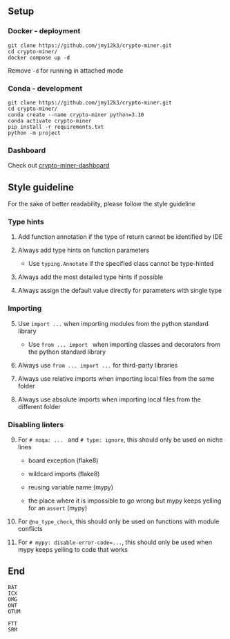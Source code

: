 ## Setup

### Docker - deployment

```shell
git clone https://github.com/jmy12k3/crypto-miner.git
cd crypto-miner/
docker compose up -d
```

Remove ```-d``` for running in attached mode

### Conda - development

```
git clone https://github.com/jmy12k3/crypto-miner.git
cd crypto-miner/
conda create --name crypto-miner python=3.10
conda activate crypto-miner
pip install -r requirements.txt
python -m project
```

### Dashboard

Check out [crypto-miner-dashboard](https://github.com/jmy12k3/crypto-miner-dashboard)



## Style guideline

For the sake of better readability, please follow the style guideline

### Type hints

1. Add function annotation if the type of return cannot be identified by IDE

2. Always add type hints on function parameters
   - Use ```typing.Annotate``` if the specified class cannot be type-hinted

3. Always add the most detailed type hints if possible

4. Always assign the default value directly for parameters with single type

### Importing

5. Use ```import ...```  when importing modules from the python standard library
   - Use ```from ... import ``` when importing classes and decorators from the python standard library

6. Always use ```from ... import ...``` for third-party libraries

7. Always use relative imports when importing local files from the same folder

8. Always use absolute imports when importing local files from the different folder

### Disabling linters

9. For ```# noqa: ... ``` and ```# type: ignore```, this should only be used on niche lines

   - board exception (flake8)

   - wildcard imports (flake8)

   - reusing variable name (mypy)

   - the place where it is impossible to go wrong but mypy keeps yelling for an ```assert``` (mypy)

10. For ```@no_type_check```, this should only be used on functions with module conflicts

11. For ```# mypy: disable-error-code=...```, this should only be used when mypy keeps yelling to code that works



## End

```
BAT
ICX
OMG
ONT
QTUM
```

```
FTT
SRM
```
